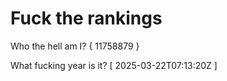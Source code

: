 # Fuck the rankings

Who the hell am I?
{ 11758879 }

What fucking year is it?
[ 2025-03-22T07:13:20Z ]
